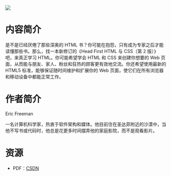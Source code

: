 ![](http://img3x0.ddimg.cn/49/0/23348110-1_u_3.jpg)

# 内容简介

是不是已经厌倦了那些深奥的 HTML 书？你可能在抱怨，只有成为专家之后才能读懂那些书。那么，找一本新修订的《Head First HTML 与 CSS（第 2 版）》吧，来真正学习 HTML。你可能希望学会 HTML 和 CSS 来创建你想要的 Web 页面，从而能与朋友、家人、粉丝和狂热的顾客更有效地交流。你还希望使用最新的 HTML5 标准，能够保证随时间维护和扩展你的 Web 页面，使它们在所有浏览器和移动设备中都能正常工作。

# 作者简介

Eric Freeman

一名计算机科学家，热衷于软件架构和媒体。他目前住在圣达菲附近的沙漠中，当他不写书或代码时，他总是花更多时间摆弄他的家庭影院，而不是观看影片。

# 资源

* PDF：[CSDN](http://download.csdn.net/download/laoge/8106005)
